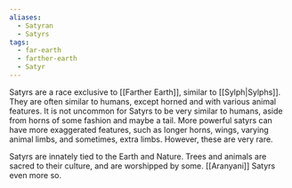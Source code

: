 ```yaml
---
aliases:
  - Satyran
  - Satyrs
tags:
  - far-earth
  - farther-earth
  - Satyr
---
```

Satyrs are a race exclusive to [[Farther Earth]], similar to [[Sylph|Sylphs]]. They are often similar to humans, except horned and with various animal features. It is not uncommon for Satyrs to be very similar to humans, aside from horns of some fashion and maybe a tail. More powerful satyrs can have more exaggerated features, such as longer horns, wings, varying animal limbs, and sometimes, extra limbs. However, these are very rare.

Satyrs are innately tied to the Earth and Nature. Trees and animals are sacred to their culture, and are worshipped by some. [[Aranyani]] Satyrs even more so.